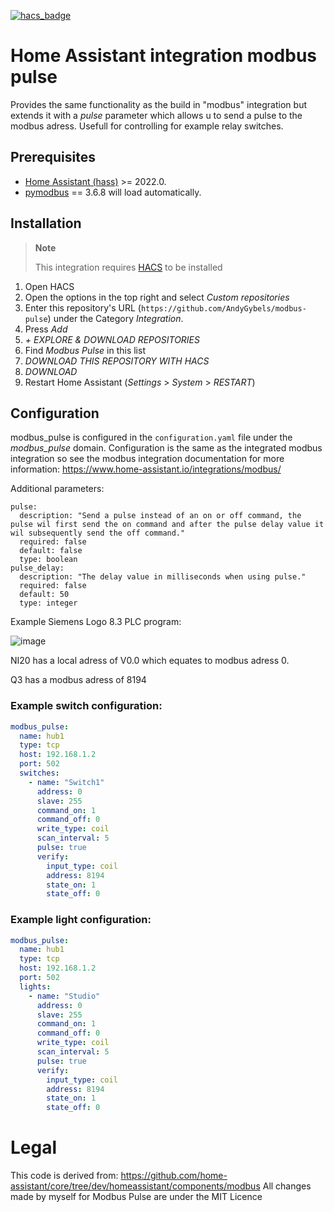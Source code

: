 

[![hacs_badge](https://img.shields.io/badge/HACS-Custom-41BDF5.svg)](https://github.com/hacs/integration)

# Home Assistant integration modbus pulse

Provides the same functionality as the build in "modbus" integration but extends it with a  *pulse* parameter which allows u to send a pulse to the modbus adress.
Usefull for controlling for example relay switches.

## Prerequisites

* [Home Assistant (hass)](https://www.home-assistant.io/) >= 2022.0.
* [pymodbus](https://github.com/pymodbus-dev/pymodbus) == 3.6.8 will load automatically.

## Installation

> **Note**
> 
> This integration requires [HACS](https://hacs.xyz/docs/setup/download/) to be installed


1. Open HACS
2. Open the options in the top right and select _Custom repositories_
3. Enter this repository's URL (`https://github.com/AndyGybels/modbus-pulse`) under the Category _Integration_.
4. Press _Add_
5. _+ EXPLORE & DOWNLOAD REPOSITORIES_
6. Find _Modbus Pulse_ in this list
7. _DOWNLOAD THIS REPOSITORY WITH HACS_
8. _DOWNLOAD_
9. Restart Home Assistant (_Settings_ > _System_ >  _RESTART_)

## Configuration

modbus_pulse is configured in the `configuration.yaml` file under the *modbus_pulse* domain.
Configuration is the same as the integrated modbus integration so see the modbus integration documentation for more information:
https://www.home-assistant.io/integrations/modbus/

Additional parameters:

    pulse:
      description: "Send a pulse instead of an on or off command, the pulse wil first send the on command and after the pulse delay value it wil subsequently send the off command."
      required: false
      default: false
      type: boolean
    pulse_delay:
      description: "The delay value in milliseconds when using pulse."
      required: false
      default: 50
      type: integer

Example Siemens Logo 8.3 PLC program:

![image](https://github.com/AndyGybels/modbus-pulse/assets/22912607/5986494b-5afb-4956-9feb-0ea72ede3cfd)

NI20 has a local adress of V0.0 which equates to modbus adress 0.

Q3 has a modbus adress of 8194

### Example switch configuration:

```yaml
modbus_pulse:
  name: hub1
  type: tcp
  host: 192.168.1.2
  port: 502
  switches:
    - name: "Switch1"
      address: 0
      slave: 255
      command_on: 1
      command_off: 0
      write_type: coil
      scan_interval: 5
      pulse: true
      verify:
        input_type: coil
        address: 8194
        state_on: 1
        state_off: 0
```

### Example light configuration:

```yaml
modbus_pulse:
  name: hub1
  type: tcp
  host: 192.168.1.2
  port: 502
  lights:
    - name: "Studio"
      address: 0
      slave: 255
      command_on: 1
      command_off: 0
      write_type: coil
      scan_interval: 5
      pulse: true
      verify:
        input_type: coil
        address: 8194
        state_on: 1
        state_off: 0
```



# Legal

This code is derived from: https://github.com/home-assistant/core/tree/dev/homeassistant/components/modbus
All changes made by myself for Modbus Pulse are under the MIT Licence
